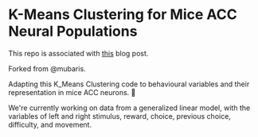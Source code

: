 # K-Means Clustering for Mice ACC Neural Populations

This repo is associated with [this](https://mubaris.com/2017-10-01/kmeans-clustering-in-python) blog post.

Forked from @mubaris.

Adapting this K_Means Clustering code to behavioural variables and their representation in mice ACC neurons. 🤠

We're currently working on data from a generalized linear model, with the variables of left and right stimulus, reward, choice, previous choice, difficulty, and movement.

